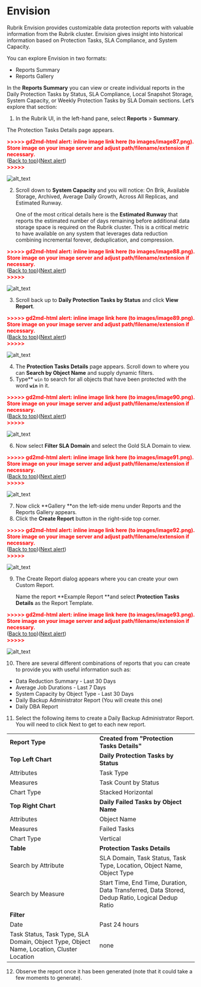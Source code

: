 # Envision

Rubrik Envision provides customizable data protection reports with valuable information from the Rubrik cluster. Envision gives insight into historical information based on Protection Tasks, SLA Compliance, and System Capacity.

You can explore Envision in two formats:



*   Reports Summary
*   Reports Gallery

In the **Reports Summary** you can view or create individual reports in the Daily Protection Tasks by Status, SLA Compliance, Local Snapshot Storage, System Capacity, or Weekly Protection Tasks by SLA Domain sections. Let’s explore that section:



1. In the Rubrik UI, in the left-hand pane, select **Reports** > **Summary**. 

The Protection Tasks Details page appears.



<p id="gdcalert87" ><span style="color: red; font-weight: bold">>>>>>  gd2md-html alert: inline image link here (to images/image87.png). Store image on your image server and adjust path/filename/extension if necessary. </span><br>(<a href="#">Back to top</a>)(<a href="#gdcalert88">Next alert</a>)<br><span style="color: red; font-weight: bold">>>>>> </span></p>


![alt_text](images/image87.png "image_tooltip")




2. Scroll down to **System Capacity** and you will notice: On Brik, Available Storage, Archived, Average Daily Growth, Across All Replicas, and Estimated Runway.

    One of the most critical details here is the **Estimated Runway** that reports the estimated number of days remaining before additional data storage space is required on the Rubrik cluster. This is a critical metric to have available on any system that leverages data reduction combining incremental forever, deduplication, and compression.




<p id="gdcalert88" ><span style="color: red; font-weight: bold">>>>>>  gd2md-html alert: inline image link here (to images/image88.png). Store image on your image server and adjust path/filename/extension if necessary. </span><br>(<a href="#">Back to top</a>)(<a href="#gdcalert89">Next alert</a>)<br><span style="color: red; font-weight: bold">>>>>> </span></p>


![alt_text](images/image88.png "image_tooltip")




3. Scroll back up to **Daily Protection Tasks by Status** and click **View Report**.



<p id="gdcalert89" ><span style="color: red; font-weight: bold">>>>>>  gd2md-html alert: inline image link here (to images/image89.png). Store image on your image server and adjust path/filename/extension if necessary. </span><br>(<a href="#">Back to top</a>)(<a href="#gdcalert90">Next alert</a>)<br><span style="color: red; font-weight: bold">>>>>> </span></p>


![alt_text](images/image89.png "image_tooltip")




4. The **Protection Tasks Details** page appears. Scroll down to where you can **Search by Object Name** and supply dynamic filters.
5. Type** <code>win</code></strong> to search for all objects that have been protected with the word <strong><code>win</code></strong> in it.



<p id="gdcalert90" ><span style="color: red; font-weight: bold">>>>>>  gd2md-html alert: inline image link here (to images/image90.png). Store image on your image server and adjust path/filename/extension if necessary. </span><br>(<a href="#">Back to top</a>)(<a href="#gdcalert91">Next alert</a>)<br><span style="color: red; font-weight: bold">>>>>> </span></p>


![alt_text](images/image90.png "image_tooltip")




6. Now select **Filter SLA Domain** and select the Gold SLA Domain to view.



<p id="gdcalert91" ><span style="color: red; font-weight: bold">>>>>>  gd2md-html alert: inline image link here (to images/image91.png). Store image on your image server and adjust path/filename/extension if necessary. </span><br>(<a href="#">Back to top</a>)(<a href="#gdcalert92">Next alert</a>)<br><span style="color: red; font-weight: bold">>>>>> </span></p>


![alt_text](images/image91.png "image_tooltip")




7. Now click **Gallery **on the left-side menu under Reports and the Reports Gallery appears.
8. Click the **Create Report** button in the right-side top corner. 



<p id="gdcalert92" ><span style="color: red; font-weight: bold">>>>>>  gd2md-html alert: inline image link here (to images/image92.png). Store image on your image server and adjust path/filename/extension if necessary. </span><br>(<a href="#">Back to top</a>)(<a href="#gdcalert93">Next alert</a>)<br><span style="color: red; font-weight: bold">>>>>> </span></p>


![alt_text](images/image92.png "image_tooltip")




9. The Create Report dialog appears where you can create your own Custom Report.

    Name the report **Example Report **and select **Protection Tasks Details** as the Report Template.




<p id="gdcalert93" ><span style="color: red; font-weight: bold">>>>>>  gd2md-html alert: inline image link here (to images/image93.png). Store image on your image server and adjust path/filename/extension if necessary. </span><br>(<a href="#">Back to top</a>)(<a href="#gdcalert94">Next alert</a>)<br><span style="color: red; font-weight: bold">>>>>> </span></p>


![alt_text](images/image93.png "image_tooltip")


	



10. There are several different combinations of reports that you can create to provide you with useful information such as:
*   Data Reduction Summary - Last 30 Days
*   Average Job Durations - Last 7 Days
*   System Capacity by Object Type - Last 30 Days
*   Daily Backup Administrator Report (You will create this one)
*   Daily DBA Report
11. Select the following items to create a Daily Backup Administrator Report. You will need to click Next to get to each new report.

<table>
  <tr>
   <td>
<strong>Report Type</strong>
   </td>
   <td><strong>Created from "Protection Tasks Details"</strong>
   </td>
  </tr>
  <tr>
   <td><strong>Top Left Chart</strong>
   </td>
   <td><strong>Daily Protection Tasks by Status</strong>
   </td>
  </tr>
  <tr>
   <td>Attributes
   </td>
   <td>Task Type
   </td>
  </tr>
  <tr>
   <td>Measures
   </td>
   <td>Task Count by Status
   </td>
  </tr>
  <tr>
   <td>Chart Type
   </td>
   <td>Stacked Horizontal
   </td>
  </tr>
  <tr>
   <td><strong>Top Right Chart</strong>
   </td>
   <td><strong>Daily Failed Tasks by Object Name</strong>
   </td>
  </tr>
  <tr>
   <td>Attributes
   </td>
   <td>Object Name
   </td>
  </tr>
  <tr>
   <td>Measures
   </td>
   <td>Failed Tasks
   </td>
  </tr>
  <tr>
   <td>Chart Type
   </td>
   <td>Vertical
   </td>
  </tr>
  <tr>
   <td><strong>Table</strong>
   </td>
   <td><strong>Protection Tasks Details</strong>
   </td>
  </tr>
  <tr>
   <td>Search by Attribute
   </td>
   <td>SLA Domain, Task Status, Task Type, Location, Object Name, Object Type
   </td>
  </tr>
  <tr>
   <td>Search by Measure
   </td>
   <td>Start Time, End Time, Duration, Data Transferred, Data Stored, Dedup Ratio, Logical Dedup Ratio
   </td>
  </tr>
  <tr>
   <td><strong>Filter</strong>
   </td>
   <td>
   </td>
  </tr>
  <tr>
   <td>Date
   </td>
   <td>Past 24 hours
   </td>
  </tr>
  <tr>
   <td>Task Status, Task Type, SLA Domain, Object Type, Object Name, Location, Cluster Location
   </td>
   <td>none
   </td>
  </tr>
</table>




12. Observe the report once it has been generated (note that it could take a few moments to generate).